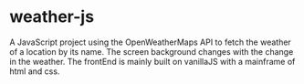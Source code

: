 # weather-js
A JavaScript project using the OpenWeatherMaps API to fetch the weather of a location by its name. The screen background changes with the change in the weather. The frontEnd is mainly built on vanillaJS with a mainframe of html and css.
